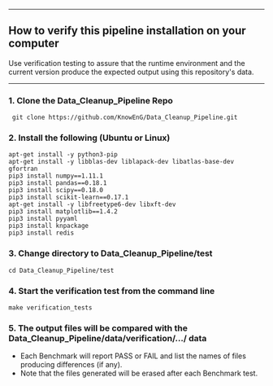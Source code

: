 * * * 
## How to verify this pipeline installation on your computer
Use verification testing to assure that the runtime environment and the current version produce the expected output using this repository's data.
* * * 

### 1. Clone the Data_Cleanup_Pipeline Repo
```
 git clone https://github.com/KnowEnG/Data_Cleanup_Pipeline.git
```

### 2. Install the following (Ubuntu or Linux)
  ```
 apt-get install -y python3-pip
 apt-get install -y libblas-dev liblapack-dev libatlas-base-dev gfortran
 pip3 install numpy==1.11.1
 pip3 install pandas==0.18.1
 pip3 install scipy==0.18.0
 pip3 install scikit-learn==0.17.1
 apt-get install -y libfreetype6-dev libxft-dev
 pip3 install matplotlib==1.4.2
 pip3 install pyyaml
 pip3 install knpackage
 pip3 install redis
```

### 3. Change directory to Data_Cleanup_Pipeline/test

```
cd Data_Cleanup_Pipeline/test
```

### 4. Start the verification test from the command line

```
make verification_tests
```

### 5. The output files will be compared with the Data_Cleanup_Pipeline/data/verification/.../ data
* Each Benchmark will report PASS or FAIL and list the names of files producing differences (if any).
* Note that the files generated will be erased after each Benchmark test.
